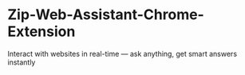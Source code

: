 # Zip-Web-Assistant-Chrome-Extension

Interact with websites in real-time — ask anything, get smart answers instantly
